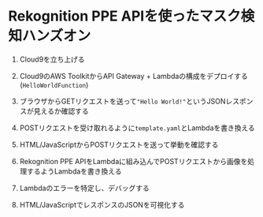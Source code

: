 # Rekognition PPE APIを使ったマスク検知ハンズオン

1. Cloud9を立ち上げる

2. Cloud9のAWS ToolkitからAPI Gateway + Lambdaの構成をデプロイする (`HelloWorldFunction`)

3. ブラウザからGETリクエストを送って`"Hello World!"`というJSONレスポンスが見えるか確認する

4. POSTリクエストを受け取れるように`template.yaml`とLambdaを書き換える

5. HTML/JavaScriptからPOSTリクエストを送って挙動を確認する

6. Rekognition PPE APIをLambdaに組み込んでPOSTリクエストから画像を処理するようLambdaを書き換える

7. Lambdaのエラーを特定し、デバッグする

8. HTML/JavaScriptでレスポンスのJSONを可視化する

